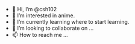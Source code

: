 - 👋 Hi, I’m @csh102
- 👀 I’m interested in anime.
- 🌱 I’m currently learning where to start learning.
- 💞️ I’m looking to collaborate on ...
- 📫 How to reach me ...

<!---
csh102/csh102 is a ✨ special ✨ repository because its `README.md` (this file) appears on your GitHub profile.
You can click the Preview link to take a look at your changes.
--->
